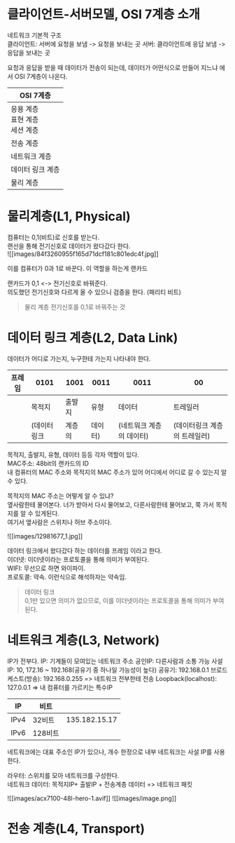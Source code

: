 # 클라이언트-서버모델, OSI 7계층 소개

네트워크 기본적 구조  
클라이언트: 서버에 요청을 보냄  -> 요청을 보내는 곳
서버: 클라이언트에 응답 보냄  -> 응답을 보내는 곳

요청과 응답을 받을 때 데이터가 전송이 되는데, 데이터가 어떤식으로 만들어 지느냐 에서 OSI 7계층이 나온다.  

| OSI 7계층                 |
| ----------------------- |
| 응용 계층<br>표현 계층<br>세션 계층 |
| 전송 계층                   |
| 네트워크 계층                 |
| 데이터 링크 계층               |
| 물리 계층                   |

# 물리계층(L1, Physical)

컴퓨터는 0,1(비트)로 신호를 받는다.    
랜선을 통해 전기신호로 데이터가 왔다갔다 한다.   
![[images/84f3260955f165d71dcf181c801edc4f.jpg]]


이를 컴퓨터가 0과 1로 바꾼다. 이 역할을 하는게 랜카드   

랜카드가 0,1 <-> 전기신호로 바꿔준다.  
의도했던 전기신호와 다르게 올 수 있으니 검증을 한다. (패리티 비트)  
  
> 물리 계층
> 전기신호를 0,1로 바꿔주는 것  


# 데이터 링크 계층(L2, Data Link)

데이터가 어디로 가는지, 누구한테 가는지 나타내야 한다.  

| 프레임 | 0101   | 1001 | 0011 | 0011           | 00               |
| --- | ------ | ---- | ---- | -------------- | ---------------- |
|     | 목적지    | 출발지  | 유형   | 데이터            | 트레일러             |
|     | (데이터링크 | 계층의  | 데이터) | (네트워크 계층의 데이터) | (데이터링크 계층의 트레일러) |

목적지, 출발지, 유형, 데이터 등등 각자 역할이 있다.  
MAC주소: 48bit의 랜카드의 ID  
내 컴퓨터의 MAC 주소와 목적지의 MAC 주소가 있어 어디에서 어디로 갈 수 있는지 알 수 있다.  

목적지의 MAC 주소는 어떻게 알 수 있냐?    
옆사람한테 물어본다. 너가 받아서 다시 물어보고, 다른사람한테 물어보고, 쭉 가서 목적지를 알 수 있게된다.  
여기서 옆사람은 스위치나 허브 주소이다.  

![[images/12981677_1.jpg]]

데이터 링크에서 왔다갔다 하는 데이터를 프레임 이라고 한다.  
이더넷: 이더넷이라는 프로토콜을 통해 의미가 부여된다.   
WIFI: 무선으로 하면 와이파이.  
프로토콜: 약속. 이런식으로 해석하자는 약속임.  


>  데이터 링크  
>  0,1만 있으면 의미가 없으므로, 이를 이더넷이라는 프로토콜을 통해 의미가 부여된다.


# 네트워크 계층(L3, Network)

IP가 전부다.
IP: 기계들이 모여있는 네트워크 주소
공인IP: 다른사람과 소통 가능
사설IP: 10, 172.16 ~ 192.168(공유기 중 하나일 가능성이 높다) 
공유기: 192.168.0.1
브로드케스트(방송): 192.168.0.255 =>  네트워크 전부한테 전송
Loopback(localhost): 127.0.0.1 => 내 컴퓨터를 가르키는 특수IP

| IP   | 비트    |               |
| ---- | ----- | ------------- |
| IPv4 | 32비트  | 135.182.15.17 |
| IPv6 | 128비트 |               |

네트워크에는 대표 주소인 IP가 있으나, 개수 한정으로 내부 네트워크는 사설 IP를 사용한다.  

라우터: 스위치를 모아 네트워크를 구성한다.  
네트워크 데이터: 목적지IP+ 출발IP + 전송계층 데이터 => 네트워크 패킷

![[images/acx7100-48l-hero-1.avif]]
![[images/image.png]]

# 전송 계층(L4, Transport)